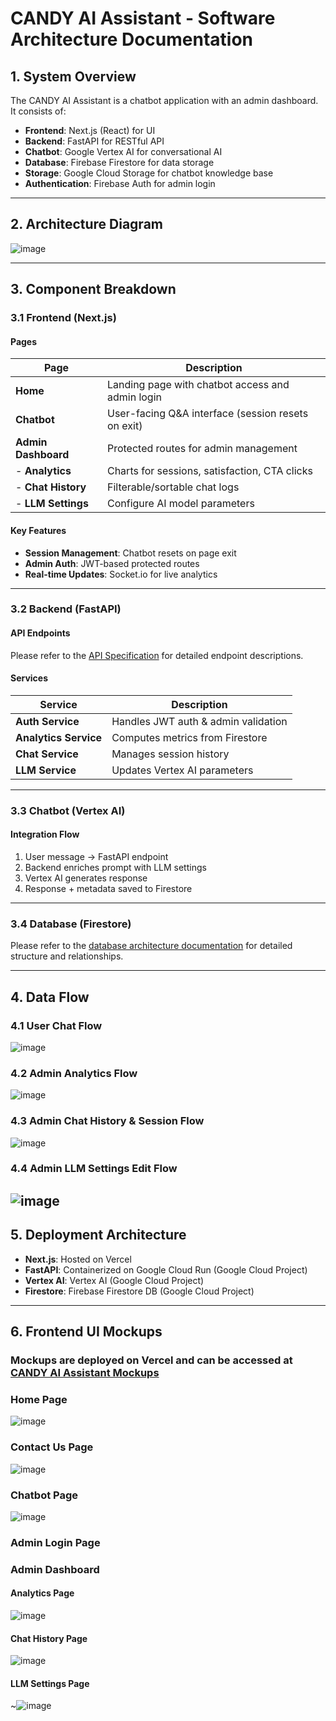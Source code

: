 # **CANDY AI Assistant - Software Architecture Documentation**

## **1. System Overview**
The CANDY AI Assistant is a chatbot application with an admin dashboard. It consists of:
- **Frontend**: Next.js (React) for UI
- **Backend**: FastAPI for RESTful API
- **Chatbot**: Google Vertex AI for conversational AI
- **Database**: Firebase Firestore for data storage
- **Storage**: Google Cloud Storage for chatbot knowledge base
- **Authentication**: Firebase Auth for admin login

---

## **2. Architecture Diagram**
![image](https://raw.githubusercontent.com/nafimulyoo/capstone-candy/documentation/diagram/system_architecture.svg)

---

## **3. Component Breakdown**

### **3.1 Frontend (Next.js)**
#### **Pages**
| Page | Description |
|------|-------------|
| **Home** | Landing page with chatbot access and admin login |
| **Chatbot** | User-facing Q&A interface (session resets on exit) |
| **Admin Dashboard** | Protected routes for admin management |
| - **Analytics** | Charts for sessions, satisfaction, CTA clicks |
| - **Chat History** | Filterable/sortable chat logs |
| - **LLM Settings** | Configure AI model parameters |

#### **Key Features**
- **Session Management**: Chatbot resets on page exit
- **Admin Auth**: JWT-based protected routes
- **Real-time Updates**: Socket.io for live analytics

---

### **3.2 Backend (FastAPI)**
#### **API Endpoints**
Please refer to the [API Specification](./api_specification.md) for detailed endpoint descriptions.

#### **Services**
| Service | Description |
|---------|-------------|
| **Auth Service** | Handles JWT auth & admin validation |
| **Analytics Service** | Computes metrics from Firestore |
| **Chat Service** | Manages session history |
| **LLM Service** | Updates Vertex AI parameters |

---

### **3.3 Chatbot (Vertex AI)**
#### **Integration Flow**
1. User message → FastAPI endpoint
2. Backend enriches prompt with LLM settings
3. Vertex AI generates response
4. Response + metadata saved to Firestore

---

### **3.4 Database (Firestore)**
Please refer to the [database architecture documentation](./database_architecture.md) for detailed structure and relationships.

---

## **4. Data Flow**
### **4.1 User Chat Flow**
![image](https://raw.githubusercontent.com/nafimulyoo/capstone-candy/documentation/diagram/user_chat_flow.svg)


### **4.2 Admin Analytics Flow**
![image](https://raw.githubusercontent.com/nafimulyoo/capstone-candy/documentation/diagram/admin_analytics_flow.svg)


### **4.3 Admin Chat History & Session Flow**
![image](https://raw.githubusercontent.com/nafimulyoo/capstone-candy/documentation/diagram/admin_chat_history_flow.svg)

### **4.4 Admin LLM Settings Edit Flow**
![image](https://raw.githubusercontent.com/nafimulyoo/capstone-candy/documentation/diagram/admin_llm_settings_flow.svg)
---

## **5. Deployment Architecture**
- **Next.js**: Hosted on Vercel
- **FastAPI**: Containerized on Google Cloud Run (Google Cloud Project)
- **Vertex AI**: Vertex AI (Google Cloud Project)
- **Firestore**: Firebase Firestore DB (Google Cloud Project)

---

## **6. Frontend UI Mockups**
### Mockups are deployed on Vercel and can be accessed at [CANDY AI Assistant Mockups](https://capstone-product-chatbot.vercel.app/)

### **Home Page**
![image](https://raw.githubusercontent.com/nafimulyoo/capstone-candy/documentation/image/home_page.png)

### **Contact Us Page**
![image](https://raw.githubusercontent.com/nafimulyoo/capstone-candy/documentation/image/contact_us_page.png)

### **Chatbot Page**
![image](https://raw.githubusercontent.com/nafimulyoo/capstone-candy/documentation/image/chatbot_page.png)

### **Admin Login Page**

### **Admin Dashboard**
#### **Analytics Page**
![image](https://raw.githubusercontent.com/nafimulyoo/capstone-candy/documentation/image/analytics_page.png)

#### **Chat History Page**
![image](https://raw.githubusercontent.com/nafimulyoo/capstone-candy/documentation/image/chat_history_page.png)

#### **LLM Settings Page**
~![image](https://raw.githubusercontent.com/nafimulyoo/capstone-candy/documentation/image/llm_settings_page.png)

